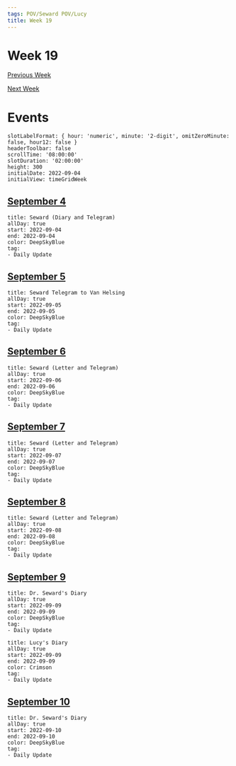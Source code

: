 ```yaml
---
tags: POV/Seward POV/Lucy 
title: Week 19
---
```


# Week 19

[Previous Week](2022-W37)

[Next Week](2022-W39)

# Events

```itinerary
slotLabelFormat: { hour: 'numeric', minute: '2-digit', omitZeroMinute: false, hour12: false }
headerToolbar: false
scrollTime: '08:00:00'
slotDuration: '02:00:00'
height: 300
initialDate: 2022-09-04
initialView: timeGridWeek
```

## [September 4](2022-09-04.md)

```itinerary-event
title: Seward (Diary and Telegram)
allDay: true
start: 2022-09-04
end: 2022-09-04
color: DeepSkyBlue
tag:
- Daily Update
```

## [September 5](2022-09-05.md)

```itinerary-event
title: Seward Telegram to Van Helsing
allDay: true
start: 2022-09-05
end: 2022-09-05
color: DeepSkyBlue
tag:
- Daily Update
```

## [September 6](2022-09-06.md)

```itinerary-event
title: Seward (Letter and Telegram)
allDay: true
start: 2022-09-06
end: 2022-09-06
color: DeepSkyBlue
tag:
- Daily Update
```

## [September 7](2022-09-07.md)

```itinerary-event
title: Seward (Letter and Telegram)
allDay: true
start: 2022-09-07
end: 2022-09-07
color: DeepSkyBlue
tag:
- Daily Update
```

## [September 8](2022-09-08.md)

```itinerary-event
title: Seward (Letter and Telegram)
allDay: true
start: 2022-09-08
end: 2022-09-08
color: DeepSkyBlue
tag:
- Daily Update
```

## [September 9](2022-09-09.md)

```itinerary-event
title: Dr. Seward's Diary
allDay: true
start: 2022-09-09
end: 2022-09-09
color: DeepSkyBlue
tag:
- Daily Update
```

```itinerary-event
title: Lucy's Diary
allDay: true
start: 2022-09-09
end: 2022-09-09
color: Crimson
tag:
- Daily Update
```

## [September 10](2022-09-10.md)

```itinerary-event
title: Dr. Seward's Diary
allDay: true
start: 2022-09-10
end: 2022-09-10
color: DeepSkyBlue
tag:
- Daily Update
```

